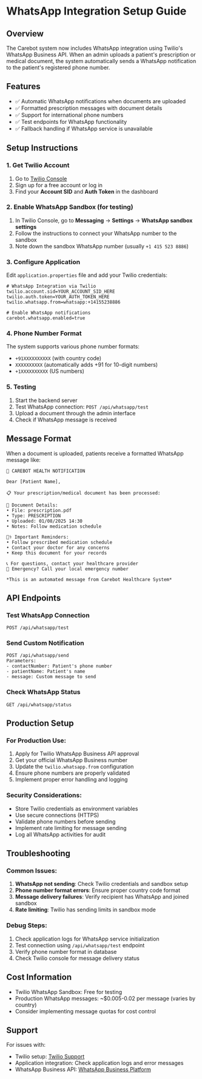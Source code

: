 # WhatsApp Integration Setup Guide

## Overview
The Carebot system now includes WhatsApp integration using Twilio's WhatsApp Business API. When an admin uploads a patient's prescription or medical document, the system automatically sends a WhatsApp notification to the patient's registered phone number.

## Features
- ✅ Automatic WhatsApp notifications when documents are uploaded
- ✅ Formatted prescription messages with document details
- ✅ Support for international phone numbers
- ✅ Test endpoints for WhatsApp functionality
- ✅ Fallback handling if WhatsApp service is unavailable

## Setup Instructions

### 1. Get Twilio Account
1. Go to [Twilio Console](https://console.twilio.com/)
2. Sign up for a free account or log in
3. Find your **Account SID** and **Auth Token** in the dashboard

### 2. Enable WhatsApp Sandbox (for testing)
1. In Twilio Console, go to **Messaging** → **Settings** → **WhatsApp sandbox settings**
2. Follow the instructions to connect your WhatsApp number to the sandbox
3. Note down the sandbox WhatsApp number (usually `+1 415 523 8886`)

### 3. Configure Application
Edit `application.properties` file and add your Twilio credentials:

```properties
# WhatsApp Integration via Twilio
twilio.account.sid=YOUR_ACCOUNT_SID_HERE
twilio.auth.token=YOUR_AUTH_TOKEN_HERE
twilio.whatsapp.from=whatsapp:+14155238886

# Enable WhatsApp notifications
carebot.whatsapp.enabled=true
```

### 4. Phone Number Format
The system supports various phone number formats:
- `+91XXXXXXXXXX` (with country code)
- `XXXXXXXXXX` (automatically adds +91 for 10-digit numbers)
- `+1XXXXXXXXXX` (US numbers)

### 5. Testing
1. Start the backend server
2. Test WhatsApp connection: `POST /api/whatsapp/test`
3. Upload a document through the admin interface
4. Check if WhatsApp message is received

## Message Format
When a document is uploaded, patients receive a formatted WhatsApp message like:

```
🏥 CAREBOT HEALTH NOTIFICATION

Dear [Patient Name],

📋 Your prescription/medical document has been processed:

📄 Document Details:
• File: prescription.pdf
• Type: PRESCRIPTION
• Uploaded: 01/08/2025 14:30
• Notes: Follow medication schedule

👨‍⚕️ Important Reminders:
• Follow prescribed medication schedule
• Contact your doctor for any concerns
• Keep this document for your records

📞 For questions, contact your healthcare provider
🚨 Emergency? Call your local emergency number

*This is an automated message from Carebot Healthcare System*
```

## API Endpoints

### Test WhatsApp Connection
```
POST /api/whatsapp/test
```

### Send Custom Notification
```
POST /api/whatsapp/send
Parameters:
- contactNumber: Patient's phone number
- patientName: Patient's name
- message: Custom message to send
```

### Check WhatsApp Status
```
GET /api/whatsapp/status
```

## Production Setup

### For Production Use:
1. Apply for Twilio WhatsApp Business API approval
2. Get your official WhatsApp Business number
3. Update the `twilio.whatsapp.from` configuration
4. Ensure phone numbers are properly validated
5. Implement proper error handling and logging

### Security Considerations:
- Store Twilio credentials as environment variables
- Use secure connections (HTTPS)
- Validate phone numbers before sending
- Implement rate limiting for message sending
- Log all WhatsApp activities for audit

## Troubleshooting

### Common Issues:
1. **WhatsApp not sending**: Check Twilio credentials and sandbox setup
2. **Phone number format errors**: Ensure proper country code format
3. **Message delivery failures**: Verify recipient has WhatsApp and joined sandbox
4. **Rate limiting**: Twilio has sending limits in sandbox mode

### Debug Steps:
1. Check application logs for WhatsApp service initialization
2. Test connection using `/api/whatsapp/test` endpoint
3. Verify phone number format in database
4. Check Twilio console for message delivery status

## Cost Information
- Twilio WhatsApp Sandbox: Free for testing
- Production WhatsApp messages: ~$0.005-0.02 per message (varies by country)
- Consider implementing message quotas for cost control

## Support
For issues with:
- Twilio setup: [Twilio Support](https://support.twilio.com/)
- Application integration: Check application logs and error messages
- WhatsApp Business API: [WhatsApp Business Platform](https://developers.facebook.com/docs/whatsapp)
